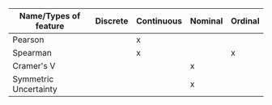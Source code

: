 | Name/Types of feature | Discrete | Continuous | Nominal | Ordinal |
|-----------------------|----------|------------|---------|---------|
| Pearson               |          | x          |         |         |
| Spearman              |          | x          |         | x       |
| Cramer's V            |          |            | x       |         |
| Symmetric Uncertainty |          |            | x       |         |
